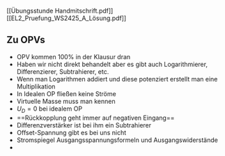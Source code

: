[[Übungsstunde Handmitschrift.pdf]]
[[EL2_Pruefung_WS2425_A_Lösung.pdf]]
## Zu OPVs
- OPV kommen 100% in der Klausur dran
- Haben wir nicht direkt behandelt aber es gibt auch Logarithmierer, Differenzierer, Subtrahierer, etc.
- Wenn man Logarithmen addiert und diese potenziert erstellt man eine Multiplikation
- In Idealen OP fließen keine Ströme
- Virtuelle Masse muss man kennen
- $U_{D}=0$ bei idealem OP
- ==Rückkopplung geht immer auf negativen Eingang==
- Differenzverstärker ist bei ihm ein Subtrahierer
- Offset-Spannung gibt es bei uns nicht
- Stromspiegel Ausgangsspannungsformeln und Ausgangswiderstände
- 